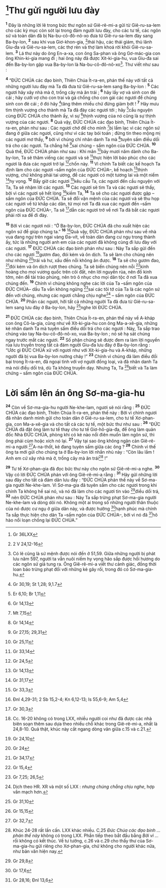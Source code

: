 # [^1*]Thư gửi người lưu đày
<sup><b>1</b></sup> Đây là những lời lẽ trong bức thư ngôn sứ Giê-rê-mi-a gửi từ Giê-ru-sa-lem cho các kỳ mục còn sót lại trong đám người lưu đày, cho các tư tế, các ngôn sứ và toàn dân đã bị Na-bu-cô-đô-nô-xo đưa từ Giê-ru-sa-lem đày sang Ba-by-lon, <sup><b>2</b></sup> sau khi vua Giơ-khon-gia, [^2*]thái hậu, các thái giám, thủ lãnh Giu-đa và Giê-ru-sa-lem, các thợ rèn và thợ làm khoá rời khỏi Giê-ru-sa-lem. <sup><b>3</b></sup> Lá thư này do ông En-a-xa, con ông Sa-phan và ông Gơ-mác-gia con ông Khin-ki-gia mang đi ; hai ông này đã được Xít-ki-gia-hu, vua Giu-đa sai đến Ba-by-lon gặp vua Ba-by-lon là Na-bu-cô-đô-nô-xo[^1]. Thư viết như sau :

<sup><b>4</b></sup> “ĐỨC CHÚA các đạo binh, Thiên Chúa Ít-ra-en, phán thế này với tất cả những người lưu đày mà Ta đã đưa từ Giê-ru-sa-lem sang Ba-by-lon : <sup><b>5</b></sup> Các ngươi hãy xây nhà mà ở, trồng cây mà ăn trái ; <sup><b>6</b></sup> hãy lấy vợ và sinh con đẻ cái ; hãy cưới vợ cho con trai và gả chồng cho con gái các ngươi để chúng sinh con đẻ cái ; ở đó hãy [^3*]tăng thêm nhiều chứ đừng giảm bớt ! <sup><b>7</b></sup> Hãy mưu tìm thịnh vượng cho thành mà Ta đã đày các ngươi tới ; hãy [^4*]cầu nguyện cùng ĐỨC CHÚA cho thành ấy, vì sự [^5*]thịnh vượng của nó cũng là sự thịnh vượng của các ngươi. <sup><b>8</b></sup> Quả vậy, ĐỨC CHÚA các đạo binh, Thiên Chúa Ít-ra-en, phán như sau : Các ngươi chớ để cho mình [^6*]bị lầm lạc vì các ngôn sứ đang ở giữa các ngươi, cũng như vì các tay bói toán ; đừng tin theo mộng mị các ngươi mơ thấy, <sup><b>9</b></sup> bởi vì chúng chỉ nhân danh Ta mà [^7*]tuyên sấm điều dối trá cho các ngươi. Ta chẳng hề [^8*]sai chúng – sấm ngôn của ĐỨC CHÚA. <sup><b>10</b></sup> Quả thế, ĐỨC CHÚA phán như sau : Khi mãn [^9*]bảy mươi năm dành cho Ba-by-lon, Ta sẽ thăm viếng các ngươi và sẽ [^10*]thực hiện lời báo phúc cho các ngươi là đưa các ngươi trở lại [^11*]chốn này. <sup><b>11</b></sup> Vì chính Ta biết các kế hoạch Ta định làm cho các ngươi –sấm ngôn của ĐỨC CHÚA–, kế hoạch [^12*]thịnh vượng, chứ không phải tai ương, để các ngươi có một tương lai và một niềm [^13*]hy vọng. <sup><b>12</b></sup> Bấy giờ các ngươi [^14*]kêu cầu Ta, các ngươi đến cầu nguyện với Ta, Ta sẽ nhậm lời các ngươi. <sup><b>13</b></sup> Các ngươi sẽ tìm Ta và các ngươi sẽ thấy, bởi vì các ngươi sẽ hết lòng [^15*]kiếm Ta, <sup><b>14</b></sup> Ta sẽ cho các ngươi được gặp – sấm ngôn của ĐỨC CHÚA. Ta sẽ đổi vận mệnh của các ngươi và sẽ thu họp các ngươi về từ khắp các dân, từ mọi nơi Ta đã xua các ngươi đến –sấm ngôn của ĐỨC CHÚA–, Ta sẽ [^16*]dẫn các ngươi trở về nơi Ta đã bắt các ngươi phải rời xa để đi đày.

<sup><b>15</b></sup> Bởi vì các ngươi nói : “Ở Ba-by-lon, ĐỨC CHÚA đã cho xuất hiện các ngôn sứ để giúp chúng ta.” <sup><b>16</b></sup> [^2]Quả vậy, ĐỨC CHÚA phán như sau về nhà vua đang ngự trên ngai vàng Đa-vít, về toàn dân đang cư ngụ trong thành ấy, tức là những người anh em của các ngươi đã không cùng đi lưu đày với các ngươi. <sup><b>17</b></sup> ĐỨC CHÚA các đạo binh phán như sau : Này Ta sắp gửi đến cho các ngươi [^17*]gươm đao, đói kém và ôn dịch. Ta sẽ làm cho chúng nên như những [^18*]trái vả hư, xấu đến nỗi không ăn được. <sup><b>18</b></sup> Ta sẽ cho gươm đao, [^19*]đói kém và ôn dịch rượt theo chúng. Ta sẽ biến chúng nên nỗi [^20*]kinh hoàng cho mọi vương quốc trên cõi đất, nên lời nguyền rủa, nên đồ kinh tởm, nên đề tài trào phúng, nên trò ô nhục cho mọi dân tộc ở nơi Ta đã xua chúng đến. <sup><b>19</b></sup> Chính vì chúng không nghe các lời của Ta –sấm ngôn của ĐỨC CHÚA– dầu Ta vẫn không ngừng [^21*]sai các tôi tớ của Ta là các ngôn sứ đến với chúng, nhưng các ngươi chẳng chịu nghe[^3] – sấm ngôn của ĐỨC CHÚA. <sup><b>20</b></sup> Phần các ngươi, hỡi tất cả những người Ta đã đưa từ Giê-ru-sa-lem sang lưu đày ở Ba-by-lon, hãy [^22*]nghe lời ĐỨC CHÚA.

<sup><b>21</b></sup> ĐỨC CHÚA các đạo binh, Thiên Chúa Ít-ra-en, phán thế này về A-kháp con ông Cô-la-gia, cũng như về Xít-ki-gia-hu con ông Ma-a-xê-gia, những kẻ nhân danh Ta mà tuyên sấm điều dối trá cho các ngươi : Này, Ta sắp trao chúng vào tay Na-bu-cô-đô-nô-xo, vua Ba-by-lon ; nó sẽ hạ sát chúng ngay trước mắt các ngươi. <sup><b>22</b></sup> Số phận chúng sẽ được đem ra làm lời nguyền rủa lưu truyền trong tất cả đám người Giu-đa lưu đày ở Ba-by-lon rằng : “Ước gì ĐỨC CHÚA xử với ngươi như với Xít-ki-gia-hu và A-kháp, những người đã bị vua Ba-by-lon nướng cháy !” <sup><b>23</b></sup> Chính vì chúng đã làm điều đồi bại trong Ít-ra-en, đã ngoại tình với vợ người đồng loại, và đã nhân danh Ta mà nói điều dối trá, dù Ta không truyền dạy. Nhưng Ta, Ta [^23*]biết và Ta làm chứng – sấm ngôn của ĐỨC CHÚA.

# Lời sấm lên án ông Sơ-ma-gia-hu
<sup><b>24</b></sup> Còn về Sơ-ma-gia-hu người Ne-khe-lam, ngươi sẽ nói rằng : <sup><b>25</b></sup> ĐỨC CHÚA các đạo binh, Thiên Chúa Ít-ra-en, phán thế này : Bởi vì chính ngươi đã nhân danh mình gửi cho toàn dân ở Giê-ru-sa-lem, cho tư tế Xơ-phan-gia, con Ma-a-xê-gia và cho tất cả các tư tế, một bức thư như sau : <sup><b>26</b></sup> “ĐỨC CHÚA đã đặt ông làm tư tế thay cho tư tế Giơ-hô-gia-đa, để ông làm quản đốc Nhà ĐỨC CHÚA, phòng khi có kẻ nào nổi điên muốn làm ngôn sứ, thì ông phải cùm hoặc xích nó lại. <sup><b>27</b></sup> Vậy tại sao ông không ngăn cản Giê-rê-mi-a người [^24*]A-na-thốt, kẻ đang tuyên sấm giữa các ông ? <sup><b>28</b></sup> Chính vì thế ông ta mới gửi cho chúng ta ở Ba-by-lon lời nhắn nhủ này : “Còn lâu lắm ! Anh em cứ xây nhà mà ở, trồng cây mà ăn trái[^4] !”

<sup><b>29</b></sup> Tư tế Xơ-phan-gia đã đọc bức thư này cho ngôn sứ Giê-rê-mi-a nghe. <sup><b>30</b></sup> Vậy có lời ĐỨC CHÚA phán với ông Giê-rê-mi-a rằng : <sup><b>31</b></sup> Hãy gửi những lời sau đây cho tất cả đám dân lưu đày : “ĐỨC CHÚA phán thế này về Sơ-ma-gia người Ne-khe-lam. Vì Sơ-ma-gia đã tuyên sấm cho các ngươi trong khi chính Ta không hề sai nó, và nó đã làm cho các ngươi tin vào [^25*]điều dối trá, <sup><b>32</b></sup> nên ĐỨC CHÚA phán như sau : Này Ta sắp trừng phạt Sơ-ma-gia người Ne-khe-lam và dòng dõi nó. Không một ai trong số những người thân thuộc của nó được cư ngụ ở giữa dân này, và được hưởng [^26*]hạnh phúc mà chính Ta sắp thực hiện cho dân Ta –sấm ngôn của ĐỨC CHÚA–, bởi vì nó đã [^27*]hô hào nổi loạn chống lại ĐỨC CHÚA.”

[^1]: Có lẽ cũng là sứ mệnh được nói đến ở 51,59. Giữa những người bị phát lưu năm 597, người ta vẫn nuôi niềm hy vọng hão sắp được hồi hương do các ngôn sứ giả tung ra. Ông Giê-rê-mi-a viết thư cảnh giác, đồng thời loan báo trừng phạt đối với những kẻ gây rối, trong đó có Sơ-ma-gia-hu.
[^2]: Cc. 16-20 không có trong LXX, nhiều người coi như đã được các nhà biên soạn thêm sau dựa theo nhiều chỗ khác trong Giê-rê-mi-a, nhất là 24,8-10. Quả thật, khúc này cắt ngang dòng văn giữa c.15 và c.21.
[^3]: Dịch theo HR. XR và một số LXX : <i>nhưng chúng chẳng chịu nghe</i>, hợp văn mạch hơn.
[^4]: Khúc 24-28 rất lấn cấn. LXX khác nhiều. C.25 <i>Đức Chúa các đạo binh ... phán thế này</i> không có trong LXX. Phần tiếp theo bắt đầu bằng <i>Bởi vì ...</i> rồi không có kết thúc. Về tư tưởng, c.26 và c.29 cho thấy thư của Sơ-ma-gia-hu gửi riêng cho Xơ-phan-gia, chứ không cho người khác nữa, như bản văn hiện nay.
[^1*]: Gr 36LXX
[^2*]: 2 V 24,12-16
[^3*]: Gr 30,19; St 1,28; 9,1.7
[^4*]: Er 6,10; Br 1,11
[^5*]: Gr 14,13
[^6*]: Mt 7,15
[^7*]: Gr 14,14
[^8*]: Gr 27,15; 29,31
[^9*]: Gr 25,11
[^10*]: Gr 33,14
[^11*]: Gr 24,5
[^12*]: Gr 14,13
[^13*]: Gr 31,17
[^14*]: Gr 33,3
[^15*]: Đnl 4,29-31; 2 Sb 15,2-4; Kn 6,12-13; Is 55,6-9; Am 5,4
[^16*]: Gr 30,3
[^17*]: Gr 24,10
[^18*]: Gr 24
[^19*]: Gr 34,17
[^20*]: Gr 15,4
[^21*]: Gr 7,25; 26,5
[^22*]: Gr 31,10
[^23*]: Gr 15,15
[^24*]: Gr 32,7
[^25*]: Gr 29,8
[^26*]: Gr 17,6
[^27*]: Gr 28,16; Đnl 13,6
